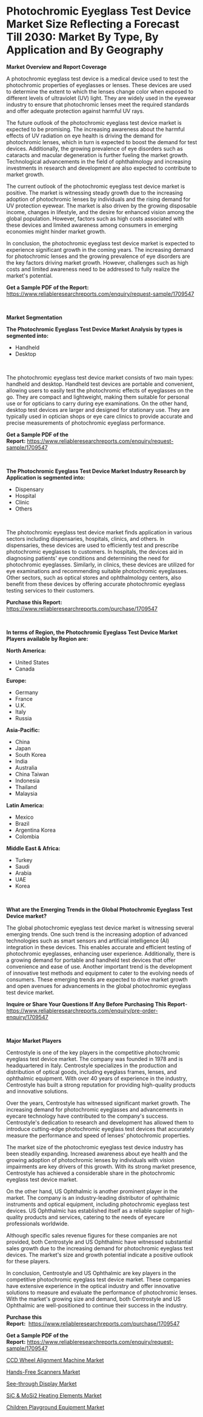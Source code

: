 <p><h1>Photochromic Eyeglass Test Device Market Size Reflecting a Forecast Till 2030: Market By Type, By Application and By Geography</h1></p><p><strong>Market Overview and Report Coverage</strong></p>
<p><p>A photochromic eyeglass test device is a medical device used to test the photochromic properties of eyeglasses or lenses. These devices are used to determine the extent to which the lenses change color when exposed to different levels of ultraviolet (UV) light. They are widely used in the eyewear industry to ensure that photochromic lenses meet the required standards and offer adequate protection against harmful UV rays.</p><p>The future outlook of the photochromic eyeglass test device market is expected to be promising. The increasing awareness about the harmful effects of UV radiation on eye health is driving the demand for photochromic lenses, which in turn is expected to boost the demand for test devices. Additionally, the growing prevalence of eye disorders such as cataracts and macular degeneration is further fueling the market growth. Technological advancements in the field of ophthalmology and increasing investments in research and development are also expected to contribute to market growth.</p><p>The current outlook of the photochromic eyeglass test device market is positive. The market is witnessing steady growth due to the increasing adoption of photochromic lenses by individuals and the rising demand for UV protection eyewear. The market is also driven by the growing disposable income, changes in lifestyle, and the desire for enhanced vision among the global population. However, factors such as high costs associated with these devices and limited awareness among consumers in emerging economies might hinder market growth.</p><p>In conclusion, the photochromic eyeglass test device market is expected to experience significant growth in the coming years. The increasing demand for photochromic lenses and the growing prevalence of eye disorders are the key factors driving market growth. However, challenges such as high costs and limited awareness need to be addressed to fully realize the market's potential.</p></p>
<p><strong>Get a Sample PDF of the Report:</strong> <a href="https://www.reliableresearchreports.com/enquiry/request-sample/1709547">https://www.reliableresearchreports.com/enquiry/request-sample/1709547</a></p>
<p>&nbsp;</p>
<p><strong>Market Segmentation</strong></p>
<p><strong>The Photochromic Eyeglass Test Device Market Analysis by types is segmented into:</strong></p>
<p><ul><li>Handheld</li><li>Desktop</li></ul></p>
<p>&nbsp;</p>
<p><p>The photochromic eyeglass test device market consists of two main types: handheld and desktop. Handheld test devices are portable and convenient, allowing users to easily test the photochromic effects of eyeglasses on the go. They are compact and lightweight, making them suitable for personal use or for opticians to carry during eye examinations. On the other hand, desktop test devices are larger and designed for stationary use. They are typically used in optician shops or eye care clinics to provide accurate and precise measurements of photochromic eyeglass performance.</p></p>
<p><strong>Get a Sample PDF of the Report:</strong>&nbsp;<a href="https://www.reliableresearchreports.com/enquiry/request-sample/1709547">https://www.reliableresearchreports.com/enquiry/request-sample/1709547</a></p>
<p>&nbsp;</p>
<p><strong>The Photochromic Eyeglass Test Device Market Industry Research by Application is segmented into:</strong></p>
<p><ul><li>Dispensary</li><li>Hospital</li><li>Clinic</li><li>Others</li></ul></p>
<p>&nbsp;</p>
<p><p>The photochromic eyeglass test device market finds application in various sectors including dispensaries, hospitals, clinics, and others. In dispensaries, these devices are used to efficiently test and prescribe photochromic eyeglasses to customers. In hospitals, the devices aid in diagnosing patients' eye conditions and determining the need for photochromic eyeglasses. Similarly, in clinics, these devices are utilized for eye examinations and recommending suitable photochromic eyeglasses. Other sectors, such as optical stores and ophthalmology centers, also benefit from these devices by offering accurate photochromic eyeglass testing services to their customers.</p></p>
<p><strong>Purchase this Report:</strong>&nbsp; <a href="https://www.reliableresearchreports.com/purchase/1709547">https://www.reliableresearchreports.com/purchase/1709547</a></p>
<p>&nbsp;</p>
<p><strong>In terms of Region, the Photochromic Eyeglass Test Device Market Players available by Region are:</strong></p>
<p>
    <p> <strong> North America: </strong>
        <ul>
            <li>United States</li>
            <li>Canada</li>
        </ul>
        </p> 
    <p> <strong> Europe: </strong>
        <ul>
            <li>Germany</li>
            <li>France</li>
            <li>U.K.</li>
            <li>Italy</li>
            <li>Russia</li>
        </ul>
        </p> 
    <p> <strong> Asia-Pacific: </strong>
        <ul>
            <li>China</li>
            <li>Japan</li>
            <li>South Korea</li>
            <li>India</li>
            <li>Australia</li>
            <li>China Taiwan</li>
            <li>Indonesia</li>
            <li>Thailand</li>
            <li>Malaysia</li>
        </ul>
        </p> 
    <p> <strong> Latin America: </strong>
        <ul>
            <li>Mexico</li>
            <li>Brazil</li>
            <li>Argentina Korea</li>
            <li>Colombia</li>
        </ul>
        </p> 
    <p> <strong> Middle East & Africa: </strong>
        <ul>
            <li>Turkey</li>
            <li>Saudi</li>
            <li>Arabia</li>
            <li>UAE</li>
            <li>Korea</li>
        </ul>
    </p>
    </p>
<p>&nbsp;</p>
<p><strong>What are the Emerging Trends in the Global Photochromic Eyeglass Test Device market?</strong></p>
<p><p>The global photochromic eyeglass test device market is witnessing several emerging trends. One such trend is the increasing adoption of advanced technologies such as smart sensors and artificial intelligence (AI) integration in these devices. This enables accurate and efficient testing of photochromic eyeglasses, enhancing user experience. Additionally, there is a growing demand for portable and handheld test devices that offer convenience and ease of use. Another important trend is the development of innovative test methods and equipment to cater to the evolving needs of consumers. These emerging trends are expected to drive market growth and open avenues for advancements in the global photochromic eyeglass test device market.</p></p>
<p><strong>Inquire or Share Your Questions If Any Before Purchasing This Report</strong>- <a href="https://www.reliableresearchreports.com/enquiry/pre-order-enquiry/1709547">https://www.reliableresearchreports.com/enquiry/pre-order-enquiry/1709547</a></p>
<p>&nbsp;</p>
<p><strong>Major Market Players</strong></p>
<p><p>Centrostyle is one of the key players in the competitive photochromic eyeglass test device market. The company was founded in 1978 and is headquartered in Italy. Centrostyle specializes in the production and distribution of optical goods, including eyeglass frames, lenses, and ophthalmic equipment. With over 40 years of experience in the industry, Centrostyle has built a strong reputation for providing high-quality products and innovative solutions.</p><p>Over the years, Centrostyle has witnessed significant market growth. The increasing demand for photochromic eyeglasses and advancements in eyecare technology have contributed to the company's success. Centrostyle's dedication to research and development has allowed them to introduce cutting-edge photochromic eyeglass test devices that accurately measure the performance and speed of lenses' photochromic properties.</p><p>The market size of the photochromic eyeglass test device industry has been steadily expanding. Increased awareness about eye health and the growing adoption of photochromic lenses by individuals with vision impairments are key drivers of this growth. With its strong market presence, Centrostyle has achieved a considerable share in the photochromic eyeglass test device market.</p><p>On the other hand, US Ophthalmic is another prominent player in the market. The company is an industry-leading distributor of ophthalmic instruments and optical equipment, including photochromic eyeglass test devices. US Ophthalmic has established itself as a reliable supplier of high-quality products and services, catering to the needs of eyecare professionals worldwide.</p><p>Although specific sales revenue figures for these companies are not provided, both Centrostyle and US Ophthalmic have witnessed substantial sales growth due to the increasing demand for photochromic eyeglass test devices. The market's size and growth potential indicate a positive outlook for these players.</p><p>In conclusion, Centrostyle and US Ophthalmic are key players in the competitive photochromic eyeglass test device market. These companies have extensive experience in the optical industry and offer innovative solutions to measure and evaluate the performance of photochromic lenses. With the market's growing size and demand, both Centrostyle and US Ophthalmic are well-positioned to continue their success in the industry.</p></p>
<p><strong>Purchase this Report:</strong>&nbsp;&nbsp;<a href="https://www.reliableresearchreports.com/purchase/1709547">https://www.reliableresearchreports.com/purchase/1709547</a></p>
<p></p>
<p><strong>Get a Sample PDF of the Report:</strong>&nbsp;<a href="https://www.reliableresearchreports.com/enquiry/request-sample/1709547">https://www.reliableresearchreports.com/enquiry/request-sample/1709547</a></p>
<p><p><a href="https://github.com/NorbertYates/Market-Research-Report-List-2/blob/main/ccd-wheel-alignment-machine-market.md">CCD Wheel Alignment Machine Market</a></p><p><a href="https://medium.com/@nicholasstewart02/analyzing-hands-free-scanners-market-global-industry-perspective-and-forecast-2023-to-2030-10ba7759e208">Hands-Free Scanners Market</a></p><p><a href="https://medium.com/@dylangilbert65/see-through-display-market-exploring-market-share-market-trends-and-future-growth-25354c4b29a4">See-through Display Market</a></p><p><a href="https://medium.com/@jqgvpygpb56374/sic-mosi2-heating-elements-market-insights-into-market-cagr-market-trends-and-growth-00c56db83f70">SiC & MoSi2 Heating Elements Market</a></p><p><a href="https://medium.com/@jeremybates83/children-playground-equipment-market-research-report-its-history-and-forecast-2023-to-2030-a19148ad4764">Children Playground Equipment Market</a></p></p>